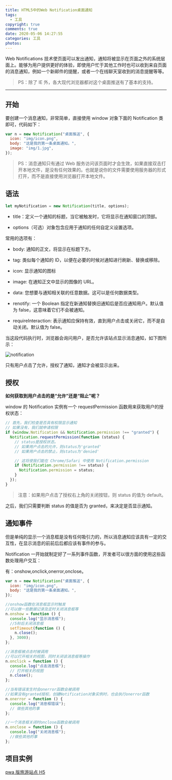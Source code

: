 ```yaml
---
title: HTML5中的Web Notification桌面通知
tags:
  - 工具
copyright: true
comments: true
date: 2020-05-06 14:27:55
categories: 工具
photos:
---
```


Web Notifications 技术使页面可以发出通知，通知将被显示在页面之外的系统层面上。能够为用户提供更好的体验，即使用户忙于其他工作时也可以收到来自页面的消息通知，例如一个新邮件的提醒，或者一个在线聊天室收到的消息提醒等等。

> PS：除了 IE 外，各大现代浏览器都对这个桌面推送有了基本的支持。

---

<!--more-->

## 开始

要创建一个消息通知，非常简单，直接使用 window 对象下面的 Notification 类即可，代码如下：

```js
var n = new Notification("桌面推送", {
  icon: "img/icon.png",
  body: "这是我的第一条桌面通知。",
  image: "img/1.jpg",
});
```

> PS：消息通知只有通过 Web 服务访问该页面时才会生效，如果直接双击打开本地文件，是没有任何效果的。也就是说你的文件需要使用服务器的形式打开，而不是直接使用浏览器打开本地文件。

## 语法

```js
let myNotification = new Notification(title, options);
```

- title：定义一个通知的标题，当它被触发时，它将显示在通知窗口的顶部。

- options（可选）对象包含应用于通知的任何自定义设置选项。

常用的选项有：

- body: 通知的正文，将显示在标题下方。

- tag: 类似每个通知的 ID，以便在必要的时候对通知进行刷新、替换或移除。

- icon: 显示通知的图标

- image: 在通知正文中显示的图像的 URL。

- data: 您想要与通知相关联的任意数据。这可以是任何数据类型。

- renotify: 一个 Boolean 指定在新通知替换旧通知后是否应通知用户。默认值为 false，这意味着它们不会被通知。

- requireInteraction: 表示通知应保持有效，直到用户点击或关闭它，而不是自动关闭。默认值为 false。

当这段代码执行时，浏览器会询问用户，是否允许该站点显示消息通知，如下图所示：

![notification](http://cdn.mydearest.cn/blog/images/notification.png)

只有用户点击了允许，授权了通知，通知才会被显示出来。

## 授权

**如何获取到用户点击的是“允许”还是“阻止”呢？**

window 的 Notification 实例有一个 requestPermission 函数用来获取用户的授权状态：

```js
// 首先，我们检查是否具有权限显示通知
// 如果没有，我们就申请权限
if (window.Notification && Notification.permission !== "granted") {
  Notification.requestPermission(function (status) {
    // status是授权状态。
    // 如果用户点击的允许，则status为'granted'
    // 如果用户点击的禁止，则status为'denied'

    // 这将使我们能在 Chrome/Safari 中使用 Notification.permission
    if (Notification.permission !== status) {
      Notification.permission = status;
    }
  });
}
```

> 注意：如果用户点击了授权右上角的关闭按钮，则 status 的值为 default。

之后，我们只需要判断 status 的值是否为 granted，来决定是否显示通知。

## 通知事件

但是单纯的显示一个消息框是没有任何吸引力的，所以消息通知应该具有一定的交互性，在显示消息的前前后后都应该有事件的参与。

Notification 一开始就制定好了一系列事件函数，开发者可以很方面的使用这些函数处理用户交互：

有：onshow,onclick,onerror,onclose。

```js
var n = new Notification("桌面推送", {
  icon: "img/icon.png",
  body: "这是我的第一条桌面通知。",
});

//onshow函数在消息框显示时触发
//可以做一些数据记录及定时关闭消息框等
n.onshow = function () {
  console.log("显示消息框");
  //5秒后关闭消息框
  setTimeout(function () {
    n.close();
  }, 3000);
};

//消息框被点击时被调用
//可以打开相关的视图，同时关闭该消息框等操作
n.onclick = function () {
  console.log("点击消息框");
  // 打开相关的视图
  n.close();
};

//当有错误发生时会onerror函数会被调用
//如果没有granted授权，创建Notification对象实例时，也会执行onerror函数
n.onerror = function () {
  console.log("消息框错误");
  // 做些其他的事
};

//一个消息框关闭时onclose函数会被调用
n.onclose = function () {
  console.log("关闭消息框");
  //做些其他的事
};
```

## 项目实例

[pwa 版旅游站点 H5](https://github.com/cosyer/pwa-tour)
